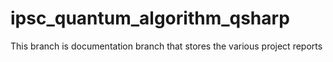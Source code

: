# ipsc_quantum_algorithm_qsharp

This branch is documentation branch that stores the various project reports